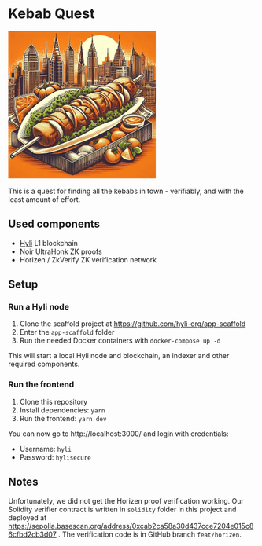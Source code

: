 # Kebab Quest

<img src="kebab.jpg" alt="Kebab Quest" width="300" />

This is a quest for finding all the kebabs in town - verifiably, and with the least amount of effort.

## Used components

- [Hyli](https://hyli.org/) L1 blockchain
- Noir UltraHonk ZK proofs
- Horizen / ZkVerify ZK verification network

## Setup

### Run a Hyli node

1. Clone the scaffold project at https://github.com/hyli-org/app-scaffold
1. Enter the `app-scaffold` folder
1. Run the needed Docker containers with `docker-compose up -d`

This will start a local Hyli node and blockchain, an indexer and other required components.

### Run the frontend

1. Clone this repository
1. Install dependencies: `yarn`
1. Run the frontend: `yarn dev`

You can now go to http://localhost:3000/ and login with credentials:
- Username: `hyli`
- Password: `hylisecure`

## Notes

Unfortunately, we did not get the Horizen proof verification working. Our Solidity verifier contract is written in `solidity` folder in this project and deployed at https://sepolia.basescan.org/address/0xcab2ca58a30d437cce7204e015c86cfbd2cb3d07 . The verification code is in GitHub branch `feat/horizen`.

